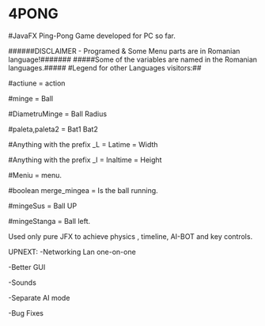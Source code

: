 # 4PONG
#JavaFX Ping-Pong Game developed for PC so far.

######DISCLAIMER - Programed & Some Menu parts are in Romanian language!#######
#####Some of the variables are named in the Romanian languages.#####
#Legend for other Languages visitors:##

#actiune = action

#minge = Ball

#DiametruMinge = Ball Radius

#paleta,paleta2 = Bat1 Bat2

#Anything with the prefix _L = Latime = Width

#Anything with the prefix _I = Inaltime = Height

#Meniu = menu.

#boolean merge_mingea = Is the ball running.

#mingeSus = Ball UP

#mingeStanga = Ball left.


Used only pure JFX to achieve physics , timeline, AI-BOT and key controls.

UPNEXT:
-Networking Lan one-on-one

-Better GUI

-Sounds

-Separate AI mode

-Bug Fixes
